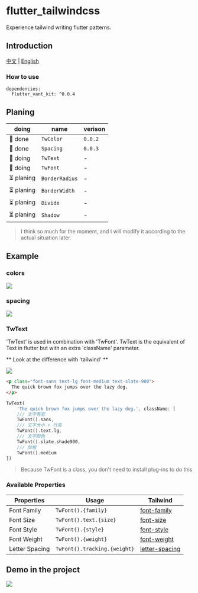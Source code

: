 # flutter_tailwindcss

Experience tailwind writing flutter patterns.

## Introduction

[中文](./README_ZH.md) | [English](./README.md)

### How to use

```
dependencies:
  flutter_vant_kit: ^0.0.4
```

## Planing

| doing      | name           | verison |
| ---------- | -------------- | ------- |
| 🚀 done    | `TwColor`      | `0.0.2` |
| 🚀 done    | `Spacing`      | `0.0.3` |
| 👷 doing   | `TwText`       | -       |
| 👷 doing   | `TwFont`       | -       |
| ⏳ planing | `BorderRadius` | -       |
| ⏳ planing | `BorderWidth`  | -       |
| ⏳ planing | `Divide`       | -       |
| ⏳ planing | `Shadow`       | -       |

> I think so much for the moment, and I will modify it according to the actual situation later.

## Example

### colors

![](https://gitee.com/meetqy/flutter_tailwindcss/raw/main/images/docs/colors.png)

### spacing

![](https://gitee.com/meetqy/flutter_tailwindcss/raw/main/images/docs/spacing.png)

### TwText

'TwText' is used in combination with 'TwFont'. TwText is the equivalent of Text in flutter but with an extra 'className' parameter.

** Look at the difference with 'tailwind' **

![](https://gitee.com/meetqy/flutter_tailwindcss/raw/main/images/docs/font.png)

```html
<p class="font-sans text-lg font-medium text-slate-900">
  The quick brown fox jumps over the lazy dog.
</p>
```

```dart
TwText(
    'The quick brown fox jumps over the lazy dog.', className: [
    /// 文字等宽
    TwFont().sans,
    /// 文字大小 + 行高
    TwFont().text.lg,
    /// 文字颜色
    TwFont().slate.shade900,
    /// 加粗
    TwFont().medium
])
```

> Because TwFont is a class, you don't need to install plug-ins to do this

### Available Properties

| Properties     | Usage                        | Tailwind                                                      |
| -------------- | ---------------------------- | ------------------------------------------------------------- |
| Font Family    | `TwFont().{family}`          | [font-family](https://tailwindcss.com/docs/font-family)       |
| Font Size      | `TwFont().text.{size}`       | [font-size](https://tailwindcss.com/docs/font-size)           |
| Font Style     | `TwFont().{style}`           | [font-style](https://tailwindcss.com/docs/font-style)         |
| Font Weight    | `TwFont().{weight}`          | [font-weight](https://tailwindcss.com/docs/font-weight)       |
| Letter Spacing | `TwFont().tracking.{weight}` | [letter-spacing](https://tailwindcss.com/docs/letter-spacing) |

## Demo in the project

![](https://gitee.com/meetqy/flutter_tailwindcss/raw/main/images/docs/demo1.png)

